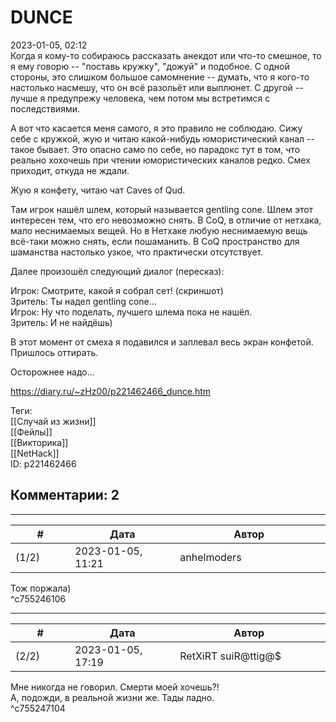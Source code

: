 DUNCE
=====

  
2023-01-05, 02:12  
 Когда я кому-то собираюсь рассказать анекдот или что-то смешное, то я ему говорю -- "поставь кружку", "дожуй" и подобное. С одной стороны, это слишком большое самомнение -- думать, что я кого-то настолько насмешу, что он всё разольёт или выплюнет. С другой -- лучше я предупрежу человека, чем потом мы встретимся с последствиями.   
   
 А вот что касается меня самого, я это правило не соблюдаю. Сижу себе с кружкой, жую и читаю какой-нибудь юмористический канал -- такое бывает. Это опасно само по себе, но парадокс тут в том, что реально хохочешь при чтении юмористических каналов редко. Смех приходит, откуда не ждали.   
   
 Жую я конфету, читаю чат Caves of Qud.   
   
 Там игрок нашёл шлем, который называется gentling cone. Шлем этот интересен тем, что его невозможно снять. В CoQ, в отличие от нетхака, мало неснимаемых вещей. Но в Нетхаке любую неснимаемую вещь всё-таки можно снять, если пошаманить. В CoQ пространство для шаманства настолько узкое, что практически отсутствует.   
   
 Далее произошёл следующий диалог (пересказ):   
   
 Игрок: Смотрите, какой я собрал сет! (скриншот)   
 Зритель: Ты надел gentling cone...   
 Игрок: Ну что поделать, лучшего шлема пока не нашёл.   
 Зритель: И не найдёшь)   
   
 В этот момент от смеха я подавился и заплевал весь экран конфетой. Пришлось оттирать.   
   
 Осторожнее надо...   
  
<https://diary.ru/~zHz00/p221462466_dunce.htm>  
  
Теги:  
[[Случай из жизни]]  
[[Фейлы]]  
[[Викторика]]  
[[NetHack]]  
ID: p221462466  


Комментарии: 2
--------------

  


---



|         #         |              Дата              |                     Автор                     |           ID           |
| --- | --- | --- | --- |
| (1/2) | 2023-01-05, 11:21 | anhelmoders | c755246106 |

  
 Тож поржала)   
 ^c755246106

---



|         #         |              Дата              |                     Автор                     |           ID           |
| --- | --- | --- | --- |
| (2/2) | 2023-01-05, 17:19 | RetXiRT suiR@ttig@$ | c755247104 |

  
 Мне никогда не говорил. Смерти моей хочешь?!   
 А, подожди, в реальной жизни же. Тады ладно.   
 ^c755247104